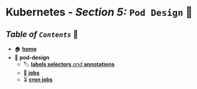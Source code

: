 # **Kubernetes** - ***Section 5:*** `Pod Design` 💠

## ***Table*** *of* ***`Contents`*** 📜

* 🏠 [**home**](https://github.com/aguerrero232/kubernetes-zero-to-pro)
* 💠 **pod-design**
  * 🏷️ [**labels selectors** *and* **annotations**](22-labels-selectors-annotations/)
  * 👔 [**jobs**](23-jobs/)
  * ⏳ [**cron jobs**](24-cron-jobs/)

<br />
